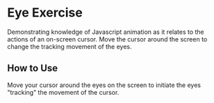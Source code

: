 # Eye Exercise

Demonstrating knowledge of Javascript animation as it relates to the actions of an on-screen cursor. Move the cursor around the screen to change the tracking movement of the eyes.

## How to Use

Move your cursor around the eyes on the screen to initiate the eyes "tracking" the movement of the cursor.
